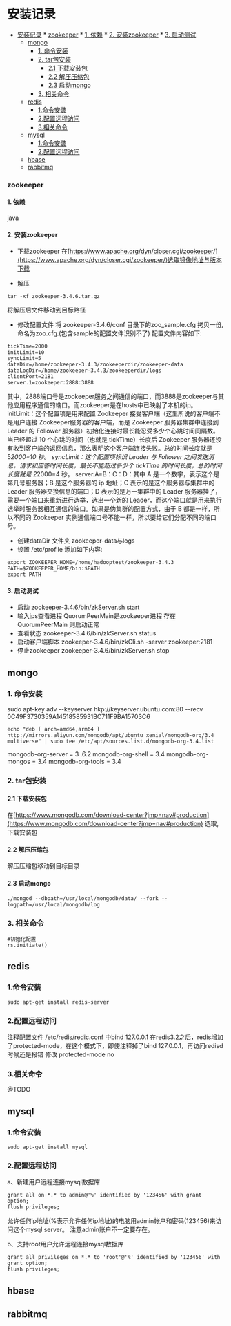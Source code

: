 <!--
author: jimmy
head:
date: 2018-04-05
title: 安装教程
tags: Ubuntu 安装记录
images: http://pingodata.qiniudn.com/cube2.jpg
category: Ubuntu 教程
status: publish
summary: 各种软件安装记录
-->
# 安装记录

<!-- @import "[TOC]" {cmd="toc" depthFrom=1 depthTo=6 orderedList=0} -->
<!-- code_chunk_output -->

* [安装记录](#安装记录)
		* [zookeeper](#zookeeper)
			* [1. 依赖](#1-依赖)
			* [2. 安装zookeeper](#2-安装zookeeper)
			* [3. 启动测试](#3-启动测试)
	* [mongo](#mongo)
		* [1. 命令安装](#1-命令安装)
		* [2. tar包安装](#2-tar包安装)
			* [2.1 下载安装包](#21-下载安装包)
			* [2.2 解压压缩包](#22-解压压缩包)
			* [2.3 启动mongo](#23-启动mongo)
		* [3. 相关命令](#3-相关命令)
	* [redis](#redis)
		* [1.命令安装](#1命令安装)
		* [2.配置远程访问](#2配置远程访问)
		* [3.相关命令](#3相关命令)
	* [mysql](#mysql)
		* [1.命令安装](#1命令安装-1)
		* [2.配置远程访问](#2配置远程访问-1)
	* [hbase](#hbase)
	* [rabbitmq](#rabbitmq)

<!-- /code_chunk_output -->


### zookeeper
#### 1. 依赖
java
#### 2. 安装zookeeper
+ 下载zookeeper
在[https://www.apache.org/dyn/closer.cgi/zookeeper/](https://www.apache.org/dyn/closer.cgi/zookeeper/)选取镜像地址与版本下载

+ 解压
```
tar -xf zookeeper-3.4.6.tar.gz
```
将解压后文件移动到目标路径

+ 修改配置文件
将 zookeeper-3.4.6/conf 目录下的zoo_sample.cfg 拷贝一份,命名为zoo.cfg.(包含sample的配置文件识别不了)
配置文件内容如下:
```
tickTime=2000
initLimit=10
syncLimit=5
dataDir=/home/zookeeper-3.4.3/zookeeperdir/zookeeper-data
dataLogDir=/home/zookeeper-3.4.3/zookeeperdir/logs
clientPort=2181
server.1=zookeeper:2888:3888
```
其中，2888端口号是zookeeper服务之间通信的端口，而3888是zookeeper与其他应用程序通信的端口。而zookeeper是在hosts中已映射了本机的ip。
initLimit：这个配置项是用来配置 Zookeeper 接受客户端（这里所说的客户端不是用户连接 Zookeeper服务器的客户端，而是 Zookeeper 服务器集群中连接到 Leader 的 Follower 服务器）初始化连接时最长能忍受多少个心跳时间间隔数。当已经超过 10 个心跳的时间（也就是 tickTime）长度后 Zookeeper 服务器还没有收到客户端的返回信息，那么表明这个客户端连接失败。总的时间长度就是 5*2000=10 秒。
syncLimit：这个配置项标识 Leader 与 Follower 之间发送消息，请求和应答时间长度，最长不能超过多少个 tickTime 的时间长度，总的时间长度就是 2*2000=4 秒。
server.A=B：C：D：其中 A 是一个数字，表示这个是第几号服务器；B 是这个服务器的 ip 地址；C 表示的是这个服务器与集群中的 Leader 服务器交换信息的端口；D 表示的是万一集群中的 Leader 服务器挂了，需要一个端口来重新进行选举，选出一个新的 Leader，而这个端口就是用来执行选举时服务器相互通信的端口。如果是伪集群的配置方式，由于 B 都是一样，所以不同的 Zookeeper 实例通信端口号不能一样，所以要给它们分配不同的端口号。

+ 创建dataDir 文件夹 zookeeper-data与logs
+ 设置 /etc/profile
添加如下内容:
```
export ZOOKEEPER_HOME=/home/hadooptest/zookeeper-3.4.3
PATH=$ZOOKEEPER_HOME/bin:$PATH
export PATH
```
#### 3. 启动测试
+ 启动
zookeeper-3.4.6/bin/zkServer.sh start
+ 输入jps查看进程
QuorumPeerMain是zookeeper进程
存在QuorumPeerMain 则启动正常
+ 查看状态
zookeeper-3.4.6/bin/zkServer.sh status
+ 启动客户端脚本
zookeeper-3.4.6/bin/zkCli.sh -server zookeeper:2181
+ 停止zookeeper
zookeeper-3.4.6/bin/zkServer.sh stop

## mongo
### 1. 命令安装

sudo apt-key adv --keyserver hkp://keyserver.ubuntu.com:80 --recv 0C49F3730359A14518585931BC711F9BA15703C6
```
echo "deb [ arch=amd64,arm64 ] http://mirrors.aliyun.com/mongodb/apt/ubuntu xenial/mongodb-org/3.4 multiverse" | sudo tee /etc/apt/sources.list.d/mongodb-org-3.4.list
```

mongodb-org-server = 3 .6.2 mongodb-org-shell = 3.4 mongodb-org-mongos = 3.4 mongodb-org-tools = 3.4
### 2. tar包安装
#### 2.1 下载安装包
在[https://www.mongodb.com/download-center?jmp=nav#production](https://www.mongodb.com/download-center?jmp=nav#production) 选取,下载安装包
#### 2.2 解压压缩包
解压压缩包移动到目标目录
#### 2.3 启动mongo
```
./mongod --dbpath=/usr/local/mongodb/data/ --fork --logpath=/usr/local/mongodb/log
```

### 3. 相关命令
```
#初始化配置
rs.initiate()
```

## redis
### 1.命令安装
```
sudo apt-get install redis-server
```
### 2.配置远程访问
注释配置文件 /etc/redis/redic.conf 中bind 127.0.0.1
在redis3.2之后，redis增加了protected-mode，在这个模式下，即使注释掉了bind 127.0.0.1，再访问redisd时候还是报错
修改
protected-mode no

### 3.相关命令
@TODO

## mysql
### 1.命令安装
```
sudo apt-get install mysql
```

### 2.配置远程访问
a、新建用户远程连接mysql数据库
```
grant all on *.* to admin@'%' identified by '123456' with grant option;
flush privileges;
```
允许任何ip地址(%表示允许任何ip地址)的电脑用admin帐户和密码(123456)来访问这个mysql server。
注意admin账户不一定要存在。

b、支持root用户允许远程连接mysql数据库
```
grant all privileges on *.* to 'root'@'%' identified by '123456' with grant option;
flush privileges;
```

## hbase

## rabbitmq
